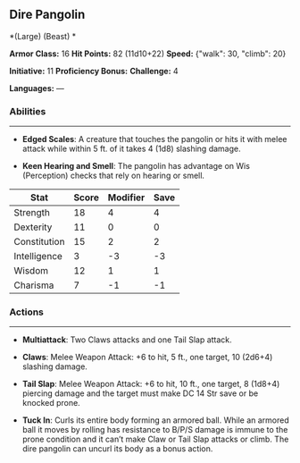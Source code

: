 ## Dire Pangolin
*(Large) (Beast) *

**Armor Class:** 16
**Hit Points:** 82 (11d10+22)
**Speed:** {"walk": 30, "climb": 20}

**Initiative:** 11
**Proficiency Bonus:**
**Challenge:** 4

**Languages:** —

### Abilities
 --- 
- **Edged Scales**: A creature that touches the pangolin or hits it with melee attack while within 5 ft. of it takes 4 (1d8) slashing damage.

- **Keen Hearing and Smell**: The pangolin has advantage on Wis (Perception) checks that rely on hearing or smell.



| Stat | Score | Modifier | Save |
| ---- | ---- | ---- | ---- |
| Strength | 18 | 4 | 4 |
| Dexterity | 11 | 0 | 0 |
| Constitution | 15 | 2 | 2 |
| Intelligence | 3 | -3 | -3 |
| Wisdom | 12 | 1 | 1 |
| Charisma | 7 | -1 | -1 |

### Actions
 --- 
- **Multiattack**: Two Claws attacks and one Tail Slap attack.

- **Claws**: Melee Weapon Attack: +6 to hit, 5 ft., one target, 10 (2d6+4) slashing damage.

- **Tail Slap**: Melee Weapon Attack: +6 to hit, 10 ft., one target, 8 (1d8+4) piercing damage and the target must make DC 14 Str save or be knocked prone.

- **Tuck In**: Curls its entire body forming an armored ball. While an armored ball it moves by rolling has resistance to B/P/S damage is immune to the prone condition and it can’t make Claw or Tail Slap attacks or climb. The dire pangolin can uncurl its body as a bonus action.

